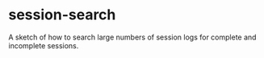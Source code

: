 # session-search
A sketch of how to search large numbers of session logs for complete and incomplete sessions. 
